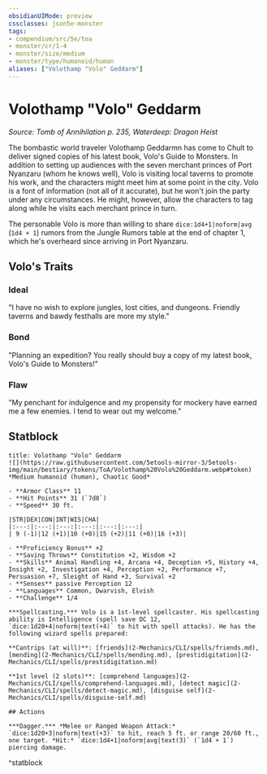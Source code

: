 ```yaml
---
obsidianUIMode: preview
cssclasses: json5e-monster
tags:
- compendium/src/5e/toa
- monster/cr/1-4
- monster/size/medium
- monster/type/humanoid/human
aliases: ["Volothamp "Volo" Geddarm"]
---
```

# Volothamp "Volo" Geddarm
*Source: Tomb of Annihilation p. 235, Waterdeep: Dragon Heist*  

The bombastic world traveler Volothamp Geddarmn has come to Chult to deliver signed copies of his latest book, Volo's Guide to Monsters. In addition to setting up audiences with the seven merchant princes of Port Nyanzaru (whom he knows well), Volo is visiting local taverns to promote his work, and the characters might meet him at some point in the city. Volo is a font of information (not all of it accurate), but he won't join the party under any circumstances. He might, however, allow the characters to tag along while he visits each merchant prince in turn.

The personable Volo is more than willing to share `dice:1d4+1|noform|avg` (`1d4 + 1`) rumors from the Jungle Rumors table at the end of chapter 1, which he's overheard since arriving in Port Nyanzaru.

## Volo's Traits

### Ideal

"I have no wish to explore jungles, lost cities, and dungeons. Friendly taverns and bawdy festhalls are more my style."

### Bond

"Planning an expedition? You really should buy a copy of my latest book, Volo's Guide to Monsters!"

### Flaw

"My penchant for indulgence and my propensity for mockery have earned me a few enemies. I tend to wear out my welcome."

## Statblock

```ad-statblock
title: Volothamp "Volo" Geddarm
![](https://raw.githubusercontent.com/5etools-mirror-3/5etools-img/main/bestiary/tokens/ToA/Volothamp%20Volo%20Geddarm.webp#token)
*Medium humanoid (human), Chaotic Good*

- **Armor Class** 11
- **Hit Points** 31 (`7d8`)
- **Speed** 30 ft.

|STR|DEX|CON|INT|WIS|CHA|
|:---:|:---:|:---:|:---:|:---:|:---:|
| 9 (-1)|12 (+1)|10 (+0)|15 (+2)|11 (+0)|16 (+3)|

- **Proficiency Bonus** +2
- **Saving Throws** Constitution +2, Wisdom +2
- **Skills** Animal Handling +4, Arcana +4, Deception +5, History +4, Insight +2, Investigation +4, Perception +2, Performance +7, Persuasion +7, Sleight of Hand +3, Survival +2
- **Senses** passive Perception 12
- **Languages** Common, Dwarvish, Elvish
- **Challenge** 1/4

***Spellcasting.*** Volo is a 1st-level spellcaster. His spellcasting ability is Intelligence (spell save DC 12, `dice:1d20+4|noform|text(+4)` to hit with spell attacks). He has the following wizard spells prepared:

**Cantrips (at will)**: [friends](2-Mechanics/CLI/spells/friends.md), [mending](2-Mechanics/CLI/spells/mending.md), [prestidigitation](2-Mechanics/CLI/spells/prestidigitation.md)

**1st level (2 slots)**: [comprehend languages](2-Mechanics/CLI/spells/comprehend-languages.md), [detect magic](2-Mechanics/CLI/spells/detect-magic.md), [disguise self](2-Mechanics/CLI/spells/disguise-self.md)

## Actions

***Dagger.*** *Melee or Ranged Weapon Attack:* `dice:1d20+3|noform|text(+3)` to hit, reach 5 ft. or range 20/60 ft., one target. *Hit:* `dice:1d4+1|noform|avg|text(3)` (`1d4 + 1`) piercing damage.
```
^statblock